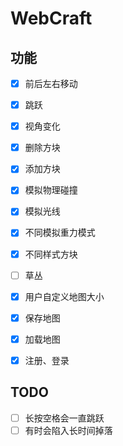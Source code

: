 # WebCraft

## 功能

- [x] 前后左右移动
- [x] 跳跃
- [x] 视角变化
- [x] 删除方块
- [x] 添加方块
- [x] 模拟物理碰撞
- [x] 模拟光线
- [x] 不同模拟重力模式
- [x] 不同样式方块
- [ ] 草丛
- [x] 用户自定义地图大小
- [x] 保存地图
- [x] 加载地图
- [x] 注册、登录



## TODO

- [ ] 长按空格会一直跳跃
- [ ] 有时会陷入长时间掉落
